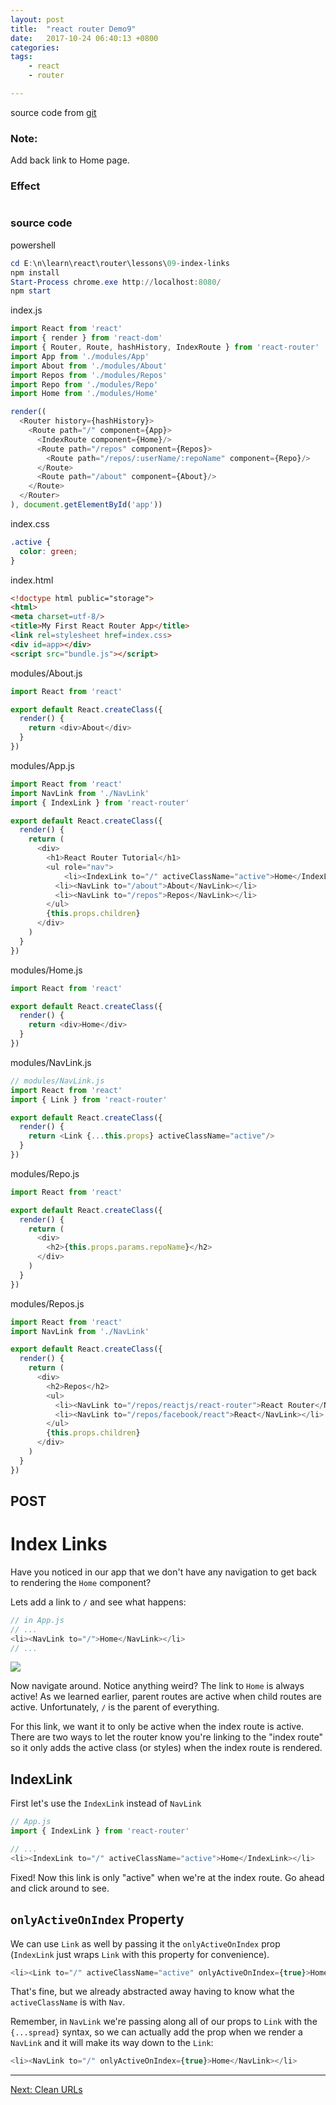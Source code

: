 ```yaml
---
layout: post
title:  "react router Demo9"
date:   2017-10-24 06:40:13 +0800
categories:  
tags: 
    - react
    - router

---  
```


source code from [git](https://github.com/reactjs/react-router-tutorial/tree/master/lessons/09-index-links)

### Note: ###

Add back link to Home page.


### Effect ###

![]()

### source code ###
powershell
```powershell
cd E:\n\learn\react\router\lessons\09-index-links
npm install
Start-Process chrome.exe http://localhost:8080/
npm start
```
index.js
```javascript 
import React from 'react'
import { render } from 'react-dom'
import { Router, Route, hashHistory, IndexRoute } from 'react-router'
import App from './modules/App'
import About from './modules/About'
import Repos from './modules/Repos'
import Repo from './modules/Repo'
import Home from './modules/Home'

render((
  <Router history={hashHistory}>
    <Route path="/" component={App}>
      <IndexRoute component={Home}/>
      <Route path="/repos" component={Repos}>
        <Route path="/repos/:userName/:repoName" component={Repo}/>
      </Route>
      <Route path="/about" component={About}/>
    </Route>
  </Router>
), document.getElementById('app'))

```

index.css
```css 
.active {
  color: green;
}

```

index.html
```html  
<!doctype html public="storage">
<html>
<meta charset=utf-8/>
<title>My First React Router App</title>
<link rel=stylesheet href=index.css>
<div id=app></div>
<script src="bundle.js"></script>

```

modules/About.js
```javascript 
import React from 'react'

export default React.createClass({
  render() {
    return <div>About</div>
  }
})

```

modules/App.js
```javascript 
import React from 'react'
import NavLink from './NavLink'
import { IndexLink } from 'react-router'

export default React.createClass({
  render() {
    return (
      <div>
        <h1>React Router Tutorial</h1>
        <ul role="nav">
            <li><IndexLink to="/" activeClassName="active">Home</IndexLink></li>
          <li><NavLink to="/about">About</NavLink></li>
          <li><NavLink to="/repos">Repos</NavLink></li>
        </ul>
        {this.props.children}
      </div>
    )
  }
})

```

modules/Home.js
```javascript 
import React from 'react'

export default React.createClass({
  render() {
    return <div>Home</div>
  }
})

```

modules/NavLink.js
```javascript 
// modules/NavLink.js
import React from 'react'
import { Link } from 'react-router'

export default React.createClass({
  render() {
    return <Link {...this.props} activeClassName="active"/>
  }
})

```

modules/Repo.js
```javascript 
import React from 'react'

export default React.createClass({
  render() {
    return (
      <div>
        <h2>{this.props.params.repoName}</h2>
      </div>
    )
  }
})

```

modules/Repos.js
```javascript 
import React from 'react'
import NavLink from './NavLink'

export default React.createClass({
  render() {
    return (
      <div>
        <h2>Repos</h2>
        <ul>
          <li><NavLink to="/repos/reactjs/react-router">React Router</NavLink></li>
          <li><NavLink to="/repos/facebook/react">React</NavLink></li>
        </ul>
        {this.props.children}
      </div>
    )
  }
})

```


## POST ##

# Index Links

Have you noticed in our app that we don't have any navigation to get
back to rendering the `Home` component?

Lets add a link to `/` and see what happens:

```js
// in App.js
// ...
<li><NavLink to="/">Home</NavLink></li>
// ...
```

![](https://i.imgur.com/g4uMRSW.png)

Now navigate around. Notice anything weird? The link to `Home` is always
active! As we learned earlier, parent routes are active when child routes
are active. Unfortunately, `/` is the parent of everything.

For this link, we want it to only be active when the index route is
active. There are two ways to let the router know you're linking to the
"index route" so it only adds the active class (or styles) when the
index route is rendered.

## IndexLink

First let's use the `IndexLink` instead of `NavLink`

```js
// App.js
import { IndexLink } from 'react-router'

// ...
<li><IndexLink to="/" activeClassName="active">Home</IndexLink></li>
```

Fixed! Now this link is only "active" when we're at the index route. Go
ahead and click around to see.

## `onlyActiveOnIndex` Property

We can use `Link` as well by passing it the `onlyActiveOnIndex` prop
(`IndexLink` just wraps `Link` with this property for convenience).

```js
<li><Link to="/" activeClassName="active" onlyActiveOnIndex={true}>Home</Link></li>
```

That's fine, but we already abstracted away having to know what the
`activeClassName` is with `Nav`.

Remember, in `NavLink` we're passing along all of our props to `Link` with
the `{...spread}` syntax, so we can actually add the prop when we render
a `NavLink` and it will make its way down to the `Link`:

```js
<li><NavLink to="/" onlyActiveOnIndex={true}>Home</NavLink></li>
```

---

[Next: Clean URLs](../10-clean-urls/)